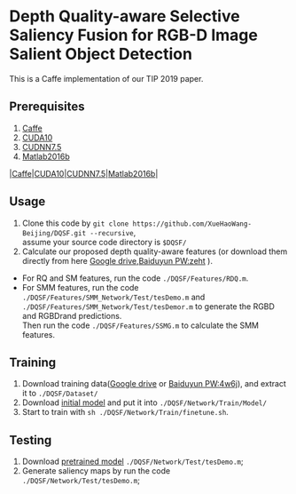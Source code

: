 # Depth Quality-aware Selective Saliency Fusion for RGB-D Image Salient Object Detection

This is a Caffe implementation of our TIP 2019 paper.
## Prerequisites
1. [Caffe](https://github.com/BVLC/caffe)  
2. [CUDA10](https://developer.nvidia.com/cuda-downloads)  
3. [CUDNN7.5](https://docs.nvidia.com/deeplearning/sdk/cudnn-install/)  
4. [Matlab2016b](https://www.mathworks.com/)

|[Caffe](https://github.com/BVLC/caffe)|[CUDA10](https://developer.nvidia.com/cuda-downloads)|[CUDNN7.5](https://docs.nvidia.com/deeplearning/sdk/cudnn-install/)|[Matlab2016b](https://www.mathworks.com/)|

## Usage
1. Clone this code by `git clone https://github.com/XueHaoWang-Beijing/DQSF.git --recursive`,  
assume your source code directory is `$DQSF/`
2. Calculate our proposed depth quality-aware features (or download them directly from here [Google drive](),[Baiduyun PW:zeht](https://pan.baidu.com/s/1Vc5u3gAHMI5iJhf8-Cm_ow) ).
  * For RQ and SM features, run the code `./DQSF/Features/RDQ.m`.
  * For SMM features, run the code `./DQSF/Features/SMM_Network/Test/tesDemo.m` and `./DQSF/Features/SMM_Network/Test/tesDemor.m` to generate the RGBD and RGBDrand predictions.  
  Then run the code `./DQSF/Features/SSMG.m` to calculate the SMM features.  
## Training
1. Download training data([Google drive]() or [Baiduyun PW:4w6j](https://pan.baidu.com/s/1vumhbAUJqCSslhPEIMyY4g)), and extract it to `./DQSF/Dataset/`
2. Download [initial model](http://www.robots.ox.ac.uk/~vgg/software/very_deep/caffe/VGG_ILSVRC_16_layers.caffemodel) and put it into `./DQSF/Network/Train/Model/`
3. Start to train with `sh ./DQSF/Network/Train/finetune.sh`.
## Testing
1. Download [pretrained model](https://drive.google.com/open?id=1VaPl5lUkPW_uMlZuZ6hN-pRzxgdTXd4I) `./DQSF/Network/Test/tesDemo.m`;
2. Generate saliency maps by run the code `./DQSF/Network/Test/tesDemo.m`;

